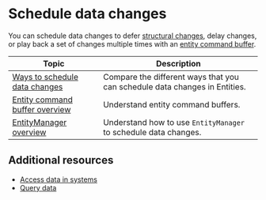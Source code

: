 # Schedule data changes

You can schedule data changes to defer [structural changes](concepts-structural-changes.md), delay changes, or play back a set of changes multiple times with an [entity command buffer](systems-entity-command-buffers.md).

|**Topic**|**Description**|
|---|---|
|[Ways to schedule data changes](systems-schedule-changes-intro.md)|Compare the different ways that you can schedule data changes in Entities.|
|[Entity command buffer overview](systems-entity-command-buffers.md)|Understand entity command buffers.|
|[EntityManager overview](systems-entitymanager.md)| Understand how to use `EntityManager` to schedule data changes.|

## Additional resources

* [Access data in systems](systems-access-data.md)
* [Query data](systems-entityquery.md)